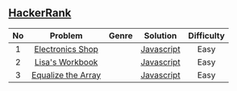 ## [HackerRank](https://www.hackerrank.com/dashboard)

| No | Problem        | Genre | Solution | Difficulty |
|:--:|:--------------:|:-----:|:--------:|:----------:|
| 1 | [Electronics Shop](https://www.hackerrank.com/challenges/electronics-shop/problem) || [Javascript](Solutions/electronics_shop.js) | Easy |
| 2 | [Lisa's Workbook](https://www.hackerrank.com/challenges/lisa-workbook/problem) || [Javascript](Solutions/lisa_workbook.js) | Easy |
| 3 | [Equalize the Array](https://www.hackerrank.com/challenges/equality-in-a-array/problem) || [Javascript](Solutions/equality_in_an_array.js) | Easy |
